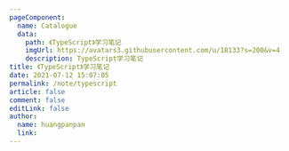 ```yaml
---
pageComponent:
  name: Catalogue
  data:
    path: 《TypeScript》学习笔记
    imgUrl: https://avatars3.githubusercontent.com/u/18133?s=200&v=4
    description: TypeScript学习笔记
title: 《TypeScript》学习笔记
date: 2021-07-12 15:07:05
permalink: /note/typescript
article: false
comment: false
editLink: false
author:
  name: huangpanpan
  link:
---
```

